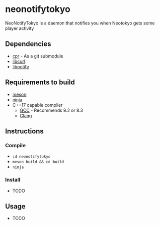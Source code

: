 # neonotifytokyo
NeoNotifyTokyo is a daemon that notifies you when Neotokyo gets some player activity

## Dependencies
* [cpr](https://github.com/whoshuu/cpr) - As a git submodule
* [libcurl](https://curl.haxx.se/libcurl/)
* [libnotify](https://developer.gnome.org/libnotify/)

## Requirements to build
* [meson](https://mesonbuild.com/)
* [ninja](https://ninja-build.org/)
* C++17 capable compiler
  * [GCC](https://gcc.gnu.org/) - Recommends 9.2 or 8.3
  * [Clang](https://clang.llvm.org/)

## Instructions
### Compile
* `cd neonotifytokyo`
* `meson build && cd build`
* `ninja`
### Install
* TODO

## Usage
* TODO

